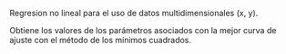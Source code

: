 Regresion no lineal para el uso de datos multidimensionales (x, y).

Obtiene los valores de los parámetros asociados con la mejor curva de ajuste con el método de los mínimos cuadrados.
